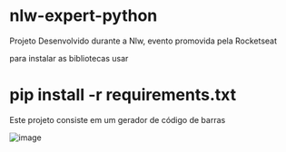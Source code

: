 # nlw-expert-python

Projeto Desenvolvido durante a Nlw, evento promovida pela Rocketseat


para instalar as bibliotecas usar

# pip install -r requirements.txt

Este projeto consiste em um gerador de código de barras

![image](https://github.com/ArthurMarte/nlw-expert-python/assets/32113598/9ef15e68-afbd-4bf7-997e-f5a6f7548ff8)
